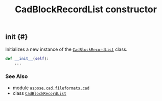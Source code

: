 ﻿---
title: CadBlockRecordList constructor
second_title: Aspose.CAD for Python via .NET API References
description: 
type: docs
weight: 10
url: /aspose.cad.fileformats.cad/cadblockrecordlist/__init__/
is_root: false
---

## __init__ {#}

Initializes a new instance of the [`CadBlockRecordList`](/cad/python-net/aspose.cad.fileformats.cad/cadblockrecordlist) class.



```python
def __init__(self):
    ...
```





### See Also
* module [`aspose.cad.fileformats.cad`](../../)
* class [`CadBlockRecordList`](/cad/python-net/aspose.cad.fileformats.cad/cadblockrecordlist)
